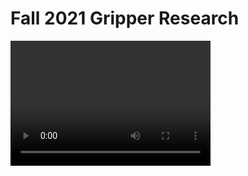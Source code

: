# Fall 2021 Gripper Research 

<video src="videos/soft_gripper_big_pad.mp4" width="320" height="200" controls preload></video>
